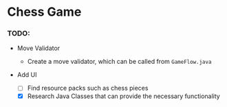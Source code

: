# Chess Game
### TODO:
* Move Validator
  * Create a move validator, which can be called from ```GameFlow.java``` 

* Add UI
  - [ ] Find resource packs such as chess pieces
  - [x] Research Java Classes that can provide the necessary functionality
